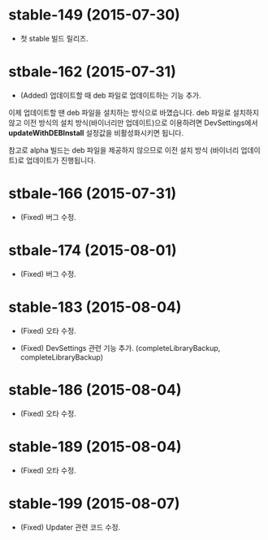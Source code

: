 # stable-149 (2015-07-30)

- 첫 stable 빌드 릴리즈.

# stbale-162 (2015-07-31)

- (Added) 업데이트할 때 deb 파일로 업데이트하는 기능 추가.

이제 업데이트할 땐 deb 파일을 설치하는 방식으로 바꼈습니다. deb 파일로 설치하지 않고 이전 방식의 설치 방식(바이너리만 업데이트)으로 이용하려면 DevSettings에서 **updateWithDEBInstall** 설정값을 비활성화시키면 됩니다.

참고로 alpha 빌드는 deb 파일을 제공하지 않으므로 이전 설치 방식 (바이너리 업데이트)로 업데이트가 진행됩니다.

# stbale-166 (2015-07-31)

- (Fixed) 버그 수정.

# stbale-174 (2015-08-01)

- (Fixed) 버그 수정.

# stable-183 (2015-08-04)

- (Fixed) 오타 수정.

- (Fixed) DevSettings 관련 기능 추가. (completeLibraryBackup, completeLibraryBackup)

# stable-186 (2015-08-04)

- (Fixed) 오타 수정.

# stable-189 (2015-08-04)

- (Fixed) 오타 수정.

# stable-199 (2015-08-07)

- (Fixed) Updater 관련 코드 수정.